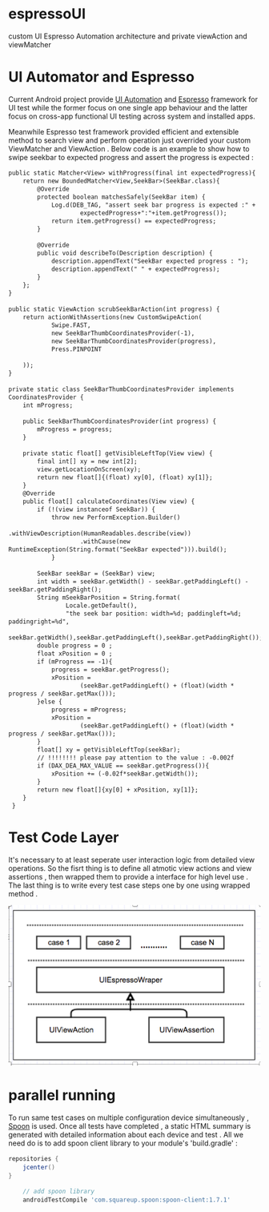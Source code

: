 # espressoUI
custom UI Espresso Automation architecture and private viewAction and viewMatcher 
# UI Automator and Espresso
Current Android project provide [UI Automation][] and [Espresso][] framework for UI test 
while the former focus on one single app behaviour and 
the latter focus on cross-app functional UI testing across system and installed apps.

Meanwhile Espresso test framework provided efficient and extensible method to search view and perform operation 
just overrided your custom ViewMatcher and ViewAction . 
Below code is an example to show how to swipe seekbar to expected progress and assert the progress is expected :

    public static Matcher<View> withProgress(final int expectedProgress){
        return new BoundedMatcher<View,SeekBar>(SeekBar.class){
            @Override
            protected boolean matchesSafely(SeekBar item) {
                Log.d(DEB_TAG, "assert seek bar progress is expected :" +
                        expectedProgress+":"+item.getProgress());
                return item.getProgress() == expectedProgress;
            }

            @Override
            public void describeTo(Description description) {
                description.appendText("SeekBar expected progress : ");
                description.appendText(" " + expectedProgress);
            }
        };
    }

    public static ViewAction scrubSeekBarAction(int progress) {
        return actionWithAssertions(new CustomSwipeAction(
                Swipe.FAST,
                new SeekBarThumbCoordinatesProvider(-1),
                new SeekBarThumbCoordinatesProvider(progress),
                Press.PINPOINT

        ));
    }

    private static class SeekBarThumbCoordinatesProvider implements CoordinatesProvider {
        int mProgress;

        public SeekBarThumbCoordinatesProvider(int progress) {
            mProgress = progress;
        }

        private static float[] getVisibleLeftTop(View view) {
            final int[] xy = new int[2];
            view.getLocationOnScreen(xy);
            return new float[]{(float) xy[0], (float) xy[1]};
        }
        @Override
        public float[] calculateCoordinates(View view) {
            if (!(view instanceof SeekBar)) {
                throw new PerformException.Builder()
                        .withViewDescription(HumanReadables.describe(view))
                        .withCause(new RuntimeException(String.format("SeekBar expected"))).build();
                }

            SeekBar seekBar = (SeekBar) view;
            int width = seekBar.getWidth() - seekBar.getPaddingLeft() - seekBar.getPaddingRight();
            String mSeekBarPosition = String.format(
                    Locale.getDefault(),
                    "the seek bar position: width=%d; paddingleft=%d; paddingright=%d",
                    seekBar.getWidth(),seekBar.getPaddingLeft(),seekBar.getPaddingRight());
            double progress = 0 ;
            float xPosition = 0 ;
            if (mProgress == -1){
                progress = seekBar.getProgress();
                xPosition =
                        (seekBar.getPaddingLeft() + (float)(width * progress / seekBar.getMax()));
            }else {
                progress = mProgress;
                xPosition =
                        (seekBar.getPaddingLeft() + (float)(width * progress / seekBar.getMax()));           
            }
            float[] xy = getVisibleLeftTop(seekBar);
            // !!!!!!!! please pay attention to the value : -0.002f
            if (DAX_DEA_MAX_VALUE == seekBar.getProgress()){
                xPosition += (-0.02f*seekBar.getWidth());
            }
            return new float[]{xy[0] + xPosition, xy[1]};
        }
     }
  
[UI Automation]: https://developer.android.com/training/testing/ui-automator.html
[Espresso]: https://developer.android.com/training/testing/espresso/index.html

# Test Code Layer
It's necessary to at least seperate user interaction logic from detailed view operations. 
So the fisrt thing is to define all atmotic view actions and view assertions , 
then wrapped them to provide a interface for high level use . 
The last thing is to write every test case steps one by one using wrapped method . 

![test code layer](test_code_layer.png)

# parallel running 
To run same test cases on multiple configuration device simultaneously , [Spoon][] is used. Once all tests have completed , a static HTML summary is generated with detailed information about each device and test . 
All we need do is to add spoon client library to your module's 'build.gradle' : 

```gradle
repositories {
    jcenter()
}
```

```gradle
    // add spoon library
    androidTestCompile 'com.squareup.spoon:spoon-client:1.7.1'
```

[Spoon]: https://github.com/square/spoon
